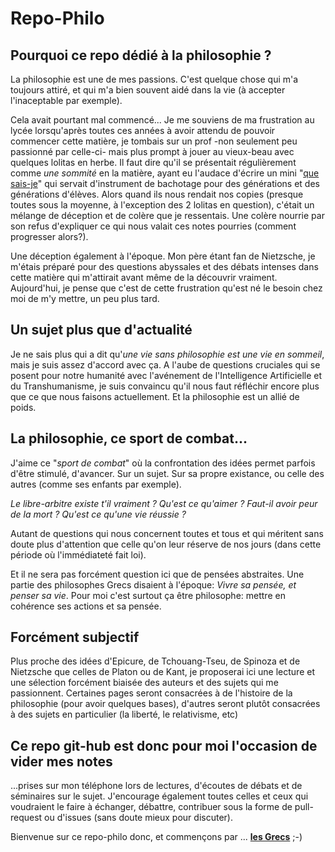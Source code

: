 # Repo-Philo

## Pourquoi ce repo dédié à la philosophie ?

La philosophie est une de mes passions. C'est quelque chose qui m'a toujours attiré, et qui m'a bien souvent aidé dans la vie (à accepter l'inaceptable par exemple).

Cela avait pourtant mal commencé... Je me souviens de ma frustration au lycée lorsqu'après toutes ces années à avoir attendu de pouvoir commencer cette matière, je tombais sur un prof -non seulement peu passionné par celle-ci- mais plus prompt à jouer au vieux-beau avec quelques lolitas en herbe. Il faut dire qu'il se présentait régulièrement comme *une sommité* en la matière, ayant eu l'audace d'écrire un mini "[que sais-je](https://www.puf.com/collections/Que_sais-je_-)" qui servait d'instrument de bachotage pour des générations et des générations d'élèves. Alors quand ils nous rendait nos copies (presque toutes sous la moyenne, à l'exception des 2 lolitas en question), c'était un mélange de déception et de colère que je ressentais. Une colère nourrie par son refus d'expliquer ce qui nous valait ces notes pourries (comment progresser alors?).

Une déception également à l'époque. Mon père étant fan de Nietzsche, je m'étais préparé pour des questions abyssales et des débats intenses dans cette matière qui m'attirait avant même de la découvrir vraiment. Aujourd'hui, je pense que c'est de cette frustration qu'est né le besoin chez moi de m'y mettre, un peu plus tard.

## Un sujet plus que d'actualité
Je ne sais plus qui a dit qu'*une vie sans philosophie est une vie en sommeil*, mais je suis assez d'accord avec ça. A l'aube de questions cruciales qui se posent pour notre humanité avec l'avénement de l'Intelligence Artificielle et du Transhumanisme, je suis convaincu qu'il nous faut réfléchir encore plus que ce que nous faisons actuellement. Et la philosophie est un allié de poids.  

## La philosophie, ce sport de combat...

J'aime ce "*sport de combat*" où la confrontation des idées permet parfois d'être stimulé, d'avancer. Sur un sujet. Sur sa propre existance, ou celle des autres (comme ses enfants par exemple).

*Le libre-arbitre existe t'il vraiment ? Qu'est ce qu'aimer ? Faut-il avoir peur de la mort ? Qu'est ce qu'une vie réussie ?* 

Autant de questions qui nous concernent toutes et tous et qui méritent sans doute plus d'attention que celle qu'on leur réserve de nos jours (dans cette période où l'immédiateté fait loi). 

Et il ne sera pas forcément question ici que de pensées abstraites. Une partie des philosophes Grecs disaient à l'époque: *Vivre sa pensée, et penser sa vie*. Pour moi c'est surtout ça être philosophe: mettre en cohérence ses actions et sa pensée. 

## Forcément subjectif
Plus proche des idées d'Epicure, de Tchouang-Tseu, de Spinoza et de Nietzsche que celles de Platon ou de Kant, je proposerai ici une lecture et une sélection forcément biaisée des auteurs et des sujets qui me passionnent. Certaines pages seront consacrées à de l'histoire de la philosophie (pour avoir quelques bases), d'autres seront plutôt consacrées à des sujets en particulier (la liberté, le relativisme, etc)

## Ce repo git-hub est donc pour moi l'occasion de vider mes notes
...prises sur mon téléphone lors de lectures, d'écoutes de débats et de séminaires sur le sujet. J'encourage également toutes celles et ceux qui voudraient le faire à échanger, débattre, contribuer sous la forme de pull-request ou d'issues (sans doute mieux pour discuter).

Bienvenue sur ce repo-philo donc, et commençons par ... __[les Grecs](Grece.md)__ ;-)

